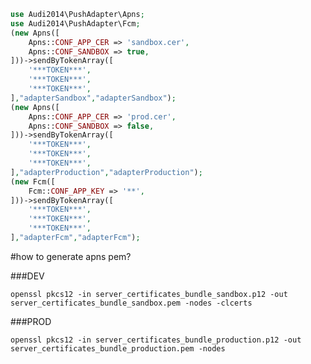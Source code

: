 ```php
use Audi2014\PushAdapter\Apns;
use Audi2014\PushAdapter\Fcm;
(new Apns([
    Apns::CONF_APP_CER => 'sandbox.cer',
    Apns::CONF_SANDBOX => true,
]))->sendByTokenArray([
    '***TOKEN***',
    '***TOKEN***',
    '***TOKEN***',
],"adapterSandbox","adapterSandbox");
(new Apns([
    Apns::CONF_APP_CER => 'prod.cer',
    Apns::CONF_SANDBOX => false,
]))->sendByTokenArray([
    '***TOKEN***',
    '***TOKEN***',
    '***TOKEN***',
],"adapterProduction","adapterProduction");
(new Fcm([
    Fcm::CONF_APP_KEY => '**',
]))->sendByTokenArray([
    '***TOKEN***',
    '***TOKEN***',
    '***TOKEN***',
],"adapterFcm","adapterFcm");

```

#how to generate apns pem?

###DEV

`openssl pkcs12 -in server_certificates_bundle_sandbox.p12 -out server_certificates_bundle_sandbox.pem -nodes -clcerts`

###PROD

`openssl pkcs12 -in server_certificates_bundle_production.p12 -out server_certificates_bundle_production.pem -nodes`
